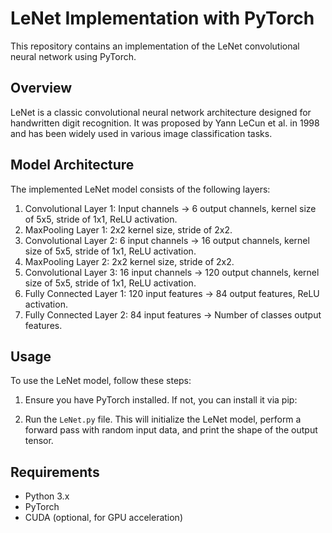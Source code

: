 # LeNet Implementation with PyTorch

This repository contains an implementation of the LeNet convolutional neural network using PyTorch.

## Overview

LeNet is a classic convolutional neural network architecture designed for handwritten digit recognition. It was proposed by Yann LeCun et al. in 1998 and has been widely used in various image classification tasks.

## Model Architecture

The implemented LeNet model consists of the following layers:

1. Convolutional Layer 1: Input channels -> 6 output channels, kernel size of 5x5, stride of 1x1, ReLU activation.
2. MaxPooling Layer 1: 2x2 kernel size, stride of 2x2.
3. Convolutional Layer 2: 6 input channels -> 16 output channels, kernel size of 5x5, stride of 1x1, ReLU activation.
4. MaxPooling Layer 2: 2x2 kernel size, stride of 2x2.
5. Convolutional Layer 3: 16 input channels -> 120 output channels, kernel size of 5x5, stride of 1x1, ReLU activation.
6. Fully Connected Layer 1: 120 input features -> 84 output features, ReLU activation.
7. Fully Connected Layer 2: 84 input features -> Number of classes output features.

## Usage

To use the LeNet model, follow these steps:

1. Ensure you have PyTorch installed. If not, you can install it via pip:


2. Run the `LeNet.py` file. This will initialize the LeNet model, perform a forward pass with random input data, and print the shape of the output tensor.


## Requirements

- Python 3.x
- PyTorch
- CUDA (optional, for GPU acceleration)

